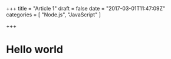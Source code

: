 +++
title = "Article 1"
draft = false
date = "2017-03-01T11:47:09Z"
categories = [ "Node.js", "JavaScript" ]

+++

# Hello world

